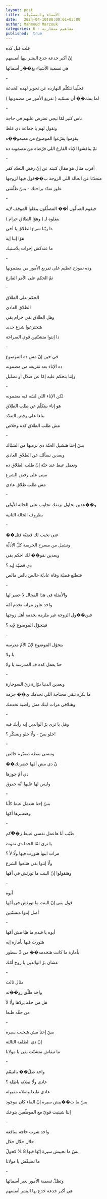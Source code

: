 ```yaml
---
layout: post
title:  الأسماء والمسمّيات
date:   2024-04-10T00:00:01+03:00
author: Mahmoud Marzouk
categories: 6 - مفاهيم متقاربة
published:  true
---
```

قلت قبل كده

إنّ أكبر خدعة خدع البشر بيها أنفسهم

هي تسمية الأشياء بغ��ر أسمائها

\-

فخلّينا نتكلّم النهارده عن تحوير لهذه الخدعة

لما يمك�� أن نسمّيه ( تفريغ الأمور من مضمونها )

\-

ناس كتير لمّا تيجي تعترض عليهم في حاجة

وتقول لهم يا جماعة دي غلط

يقوموا يفرّغوا الموضوع من مضمو��ه

ثمّ يناقشوا الإناء الفارغ اللي فرّغناه من مضمونه ده

\-

أقرب مثال هو مقال كتبته عن إنّ رفض التعدّد كفر

متحدّثا عن الحالة اللي الزوجة ب��قول فيها لزوجها

عاوز تعدّد براحتك - بسّ طلّقني

\-

فيقوم الضالّون أ�� المضلّلون ينقلوا الموقف لإيه

ينقلوه لـ ( وهوّا الطلاق حرام )

دا ربّنا شرع الطلاق يا أخي

هوّا إنتا إيه

ما عندكش إخوات بلاستيك

\-

وده نموذج عظيم على تفريغ الأمور من مضمونها

ثمّ الحكم على الأمر الفارغ

\-

الحكم على الطلاق

الطلاق العادي

وهل الطلاق بقى حرام بقى

هتخترعوا شرع جديد

دا إنتوا متشتّتين قوي الصراحة

\-

في حين إنّ مش ده الموضوع

ده الإناء بعد تفريغه من مضمونه

وإنتا بتحكم عليه إمّا عن ضلال أو تضليل

\-

لكن الإناء اللي لسّه فيه مضمونه

هو إناء بيتكلّم عن طلب الطلاق

بناءا على رفض التعدّد

مش طلب الطلاق كده وخلاص

\-

بسّ إحنا هنشيل الحتّة دي نرميها من الشبّاك

وبعدين نسألك عن الطلاق العادي

ونعمل عبط عند حتّة إنّ طلب الطلاق ده

مبني على رفض الشرع

مش طلب طلاق عادي

\-

و��عدين نحاول نزنقك تجاوب على الحالة الأولى

بظروف الحالة التانية

\-

��عني نجيب لك قضيّة قتل

ونشيل من مسرح الجريمة كلّ الأدلّة

وبعدين نقو�� لك احكم بقى

دي قضيّة إيه ؟

فتطلع قضيّة وفاة عاديّة خالص بالص مالص

\-

والأمثلة في هذا المجال لا حصر لها

واحد عاوز مراته تخدم أمّه

فبن��ول الزوجة غير ملزمة بخدمة أهل زوجها

فيتحوّل الموضوع لإيه ؟

\-

يتحوّل الموضوع لإنّ الأمّ مدرسة

يا ولا

حدّ يعمل كده ف المدرسة يا ولا

\-

وبعدين الدنيا دوّارة زيّ السوجارة

ما بكره تبقي محتاجة اللي تخدمك ي�� جزمة

وهتلاقي مرات ابنك مش راضية تخدمك

\-

وهل يا ترى برّ الوالدين إيه رأيك فيه

حلو بسّ - ولّا حلو وبسكّر ؟!

\-

وننسى نقطة صغيّرة خالص

��نّ دي مش أمّها حضرتك

دي أمّ جوزها

وليس لها عليها أيّة حقوق

\-

بسّ إحنا هنعمل عبط كلّنا

وهنعتبرها أمّها

\-

طيّب أنا هاعمل نفسي عبيط ز��ّكم

يا ترى لمّا الحما دي تموت

مرات ابنها هتورث فيها ولّا لأ ؟

ولّا إنتوا بقى هتلغوا الشرع

وهتقولوا إنّ البنت ما تورثش في أمّها

\-

أيوه

قول بقى إنّ البنت ما تورثش في أمّها

أصل إنتوا متشتّتين

\-

أيوه يا فندم ما هيّا مش أمّها

هتورث فيها بأمارة إيه

بأمارة ما كانت هتخدمه�� من 3 سطور

عشان برّ الوالدين يا روح أمّك

\-

مثال ثالث

واحد طلّق زو��ته

هل من حقّه يردّها ولّا لأ

من حقّه طبعا

\-

بسّ إحنا مش هنجيب سيرة

إنّ دي الطلقة الثالثة

ما تبقاش متشتّت بقى يا مولانا

\-

واحد صلّ�� بالتيمّم

عادي ولّا صلاته باطلة ؟

عادي طبعا وصلاه مقبولة

بسّ ما ت��يبش سيرة إنّ الماء كان موجود

إنتا شيتيت قويّ مع الموظّفين بتوعك

\-

واحد شرب حاجة ساقعة

حلال حلال حلال

بسّ ما تحيبش سيرة إنّها فيها 8 % كحولّ

ما تضيقّش يا مولانا

\-

وتظلّ تسمية الأمور بغير أسمائها

هي أكبر خدعة خدع بها البشر أنفسهم
